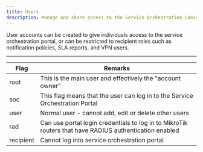 ```yaml
---
title: Users
description: Manage and share access to the Service Orchestration Console, SLA reports, Notification policies and more
---
```


User accounts can be created to give individuals access to the service orchestration portal, or can be restricted to recipient roles such as notification policies, SLA reports, and VPN users.

---

| Flag | Remarks |
|------|---------|
| root | This is the main user and effectively the "account owner" |
| soc | This flag means that the user can log in to the Service Orchestration Portal |
| user | Normal user - cannot add, edit or delete other users |
| rad | Can use portal login credentials to log in to MikroTik routers that have RADIUS authentication enabled |
| recipient | Cannot log into service orchestration portal |


<!-- ![Edit user account](https://cdn.mikrocloud.com/documentation-assets/edit-user.png)

![List all user accounts](https://cdn.mikrocloud.com/documentation-assets/users-index.png)
 -->

